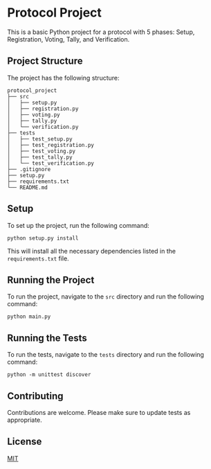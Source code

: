 # Protocol Project

This is a basic Python project for a protocol with 5 phases: Setup, Registration, Voting, Tally, and Verification.

## Project Structure

The project has the following structure:

```
protocol_project
├── src
│   ├── setup.py
│   ├── registration.py
│   ├── voting.py
│   ├── tally.py
│   └── verification.py
├── tests
│   ├── test_setup.py
│   ├── test_registration.py
│   ├── test_voting.py
│   ├── test_tally.py
│   └── test_verification.py
├── .gitignore
├── setup.py
├── requirements.txt
└── README.md
```

## Setup

To set up the project, run the following command:

```
python setup.py install
```

This will install all the necessary dependencies listed in the `requirements.txt` file.

## Running the Project

To run the project, navigate to the `src` directory and run the following command:

```
python main.py
```

## Running the Tests

To run the tests, navigate to the `tests` directory and run the following command:

```
python -m unittest discover
```

## Contributing

Contributions are welcome. Please make sure to update tests as appropriate.

## License

[MIT](https://choosealicense.com/licenses/mit/)